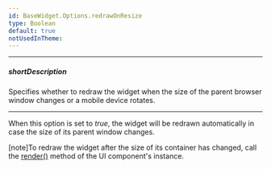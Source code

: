 ```yaml
---
id: BaseWidget.Options.redrawOnResize
type: Boolean
default: true
notUsedInTheme: 
---
```

---
##### shortDescription
Specifies whether to redraw the widget when the size of the parent browser window changes or a mobile device rotates.

---
When this option is set to _true_, the widget will be redrawn automatically in case the size of its parent window changes.

[note]To redraw the widget after the size of its container has changed, call the [render()](/api-reference/20%20Data%20Visualization%20Widgets/BaseWidget/3%20Methods/render().md '{basewidgetpath}/Methods#render') method of the UI component's instance.